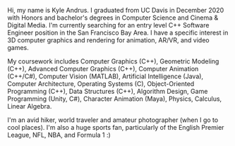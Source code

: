 Hi, my name is Kyle Andrus. I graduated from UC Davis in December 2020 with Honors and bachelor's degrees in Computer Science and Cinema & Digital Media. I'm currently searching for an entry level C++ Software Engineer position in the San Francisco Bay Area. I have a specific interest in 3D computer graphics and rendering for animation, AR/VR, and video games.

My coursework includes Computer Graphics (C++), Geometric Modeling (C++), Advanced Computer Graphics (C++), Computer Animation (C++/C#), Computer Vision (MATLAB), Artificial Intelligence (Java), Computer Architecture, Operating Systems (C), Object-Oriented Programming (C++), Data Structures (C++), Algorithm Design, Game Programming (Unity, C#), Character Animation (Maya), Physics, Calculus, Linear Algebra.

I'm an avid hiker, world traveler and amateur photographer (when I go to cool places). I'm also a huge sports fan, particularly of the English Premier League, NFL, NBA, and Formula 1 :)

<!---
kwandrus/kwandrus is a ✨ special ✨ repository because its `README.md` (this file) appears on your GitHub profile.
You can click the Preview link to take a look at your changes.
--->
